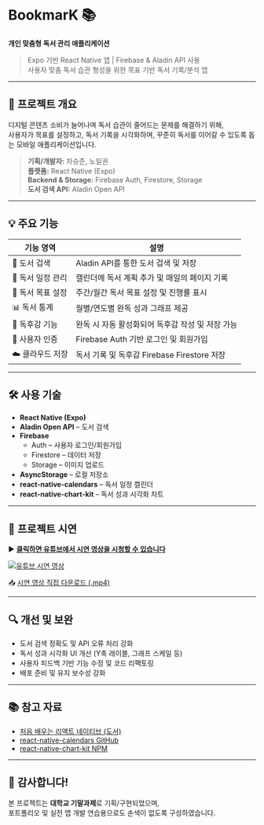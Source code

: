 # BookmarK 📚  
**개인 맞춤형 독서 관리 애플리케이션**

> Expo 기반 React Native 앱 | Firebase & Aladin API 사용  
> 사용자 맞춤 독서 습관 형성을 위한 목표 기반 독서 기록/분석 앱

---

## 📌 프로젝트 개요

디지털 콘텐츠 소비가 늘어나며 독서 습관이 줄어드는 문제를 해결하기 위해,  
사용자가 목표를 설정하고, 독서 기록을 시각화하며, 꾸준히 독서를 이어갈 수 있도록 돕는 모바일 애플리케이션입니다.

> **기획/개발자:** 차승준, 노일권  
> **플랫폼:** React Native (Expo)  
> **Backend & Storage:** Firebase Auth, Firestore, Storage  
> **도서 검색 API:** Aladin Open API

---

## 💡 주요 기능

| 기능 영역 | 설명 |
|----------|------|
| 📖 도서 검색 | Aladin API를 통한 도서 검색 및 저장 |
| 📅 독서 일정 관리 | 캘린더에 독서 계획 추가 및 매일의 페이지 기록 |
| 🎯 독서 목표 설정 | 주간/월간 독서 목표 설정 및 진행률 표시 |
| 📊 독서 통계 | 월별/연도별 완독 성과 그래프 제공 |
| 📝 독후감 기능 | 완독 시 자동 활성화되어 독후감 작성 및 저장 가능 |
| 🔐 사용자 인증 | Firebase Auth 기반 로그인 및 회원가입 |
| ☁️ 클라우드 저장 | 독서 기록 및 독후감 Firebase Firestore 저장 |

---

## 🛠️ 사용 기술

- **React Native (Expo)**
- **Aladin Open API** – 도서 검색
- **Firebase**
  - Auth – 사용자 로그인/회원가입
  - Firestore – 데이터 저장
  - Storage – 이미지 업로드
- **AsyncStorage** – 로컬 저장소
- **react-native-calendars** – 독서 일정 캘린더
- **react-native-chart-kit** – 독서 성과 시각화 차트

---

## 📸 프로젝트 시연

▶️ **[클릭하면 유튜브에서 시연 영상을 시청할 수 있습니다](https://www.youtube.com/shorts/9HKsf3Xt9hM)**  

[![유튜브 시연 영상](https://img.youtube.com/vi/9HKsf3Xt9hM/0.jpg)](https://www.youtube.com/shorts/9HKsf3Xt9hM)  

📥 [시연 영상 직접 다운로드 (.mp4)](./video/demo.mp4)

---

## 🔍 개선 및 보완

- 도서 검색 정확도 및 API 오류 처리 강화
- 독서 성과 시각화 UI 개선 (Y축 레이블, 그래프 스케일 등)
- 사용자 피드백 기반 기능 수정 및 코드 리팩토링
- 배포 준비 및 유지 보수성 강화

---

## 📚 참고 자료

- [처음 배우는 리액트 네이티브 (도서)](https://www.hanbit.co.kr/store/books/look.php?p_code=B8811528616)
- [react-native-calendars GitHub](https://github.com/wix/react-native-calendars)
- [react-native-chart-kit NPM](https://www.npmjs.com/package/react-native-chart-kit)

---

## 🙌 감사합니다!

본 프로젝트는 **대학교 기말과제**로 기획/구현되었으며,  
포트폴리오 및 실전 앱 개발 연습용으로도 손색이 없도록 구성하였습니다.
